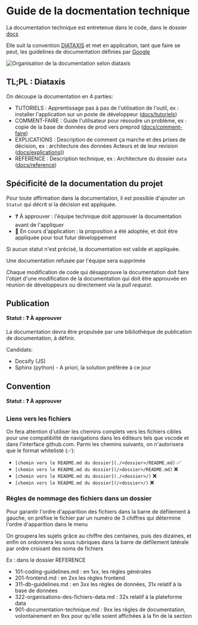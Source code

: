 # Guide de la docmentation technique

La documentation technique est entretenue dans le code, dans le dossier [docs](./)

Elle suit la convention [DIATAXIS](https://diataxis.fr) et met en application, tant que faire se peut, les guidelines de documentation définies par [Google](https://developers.google.com/style)

![Organisation de la documentation selon diataxis](https://diataxis.fr/_images/diataxis.png)

## TL;PL : Diataxis

On découpe la documentation en 4 parties:

- TUTORIELS : Apprentissage pas à pas de l'utilisation de l'outil, ex : installer l'application sur un poste de développeur ([docs/tutoriels](../tutoriels/README.md))
- COMMENT-FAIRE : Guide l'utilisateur pour résoudre un problème, ex : copie de la base de données de prod vers preprod ([docs/comment-faire](../comment-faire/README.md))
- EXPLICATIONS : Description de comment ça marche et des prises de décision, ex : architecture des données Acteurs et de leur revision ([docs/explications](../explications/README.md)))
- REFERENCE : Description technique, ex : Architecture du dossier `data` ([docs/reference](../reference/README.md))

## Spécificité de la documentation du projet

Pour toute affirmation dans la documentation, il est possible d'ajouter un `Statut` qui décrit si la décision est appliquée.

- ❓ À approuver : l'équipe technique doit approuver la documentation avant de l'appliquer
- 🔄 En cours d'application : la proposition a été adoptée, et doit être appliquée pour tout futur développement

Si aucun statut n'est précisé, la documentation est valide et appliquée.

Une documentation refusée par l'équipe sera supprimée

Chaque modification de code qui désapprouve la documentation doit faire l'objet d'une modification de la documentation qui doit être approuvée en réunion de développeurs ou directement via la _pull request_.

## Publication

**Statut : ❓ À approuver**

La documentation devra être propulsée par une bibliothèque de publication de documentation, à définir.

Candidats:

- Docsify (JS)
- Sphinx (python) - A priori, la solution préférée à ce jour

## Convention

**Statut : ❓ À approuver**

### Liens vers les fichiers

On fera attention d'utiliser les chemins complets vers les fichiers cibles pour une compatibilité de navigations dans les éditeurs tels que vscode et dans l'interface github.com. Parmi les chemins suivants, on n'autorisera que le format whitelisté (✅):

- `[chemin vers le README.md du dossier](./<dossier>/README.md)` ✅
- `[chemin vers le README.md du dossier](/<dossier>/README.md)` ❌
- `[chemin vers le README.md du dossier](./<dossier>/)` ❌
- `[chemin vers le README.md du dossier](/<dossier>/)` ❌

### Règles de nommage des fichiers dans un dossier

Pour garantir l'ordre d'apparition des fichiers dans la barre de défilement à gauche, on préfixe le fichier par un numéro de 3 chiffres qui détermine l'ordre d'apparition dans le menu

On groupera les sujets grâce au chiffre des centaines, puis des dizaines, et enfin on ordonnera les sous rubriques dans la barre de défilement latérale par ordre croisant des noms de fichiers

Ex : dans le dossier REFERENCE

- 101-coding-guidelines.md : en 1xx, les règles générales
- 201-frontend.md : en 2xx les règles frontend
- 311-db-guidelines.md : en 3xx les règles de données, 31x relatif à la base de données
- 322-organisations-des-fichiers-data.md : 32x relatif à la plateforme data
- 901-documentation-technique.md : 9xx les règles de documentation, volontairement en 9xx pour qu'elle soient affichées à la fin de la section
